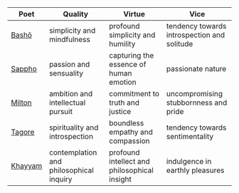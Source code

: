 Poet|Quality|Virtue|Vice
-|-|-|-
[Bashō](https://en.wikipedia.org/wiki/Matsuo_Bash%C5%8D)|simplicity and mindfulness|profound simplicity and humility|tendency towards introspection and solitude
[Sappho](https://en.wikipedia.org/wiki/Sappho)|passion and sensuality|capturing the essence of human emotion|passionate nature
[Milton](https://en.wikipedia.org/wiki/John_Milton)|ambition and intellectual pursuit|commitment to truth and justice|uncompromising stubbornness and pride
[Tagore](https://en.wikipedia.org/wiki/Rabindranath_Tagore)|spirituality and introspection|boundless empathy and compassion|tendency towards sentimentality
[Khayyam](https://en.wikipedia.org/wiki/Omar_Khayyam)|contemplation and philosophical inquiry|profound intellect and philosophical insight|indulgence in earthly pleasures
